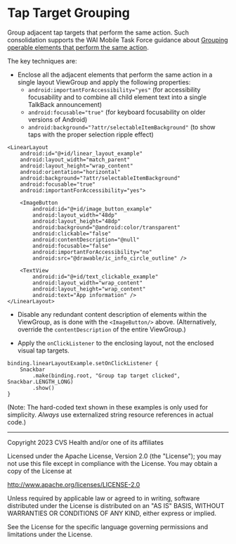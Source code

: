 # Tap Target Grouping
Group adjacent tap targets that perform the same action. Such consolidation supports the WAI Mobile Task Force guidance about [Grouping operable elements that perform the same action](https://w3c.github.io/Mobile-A11y-TF-Note/#grouping-operable-elements-that-perform-the-same-action).

The key techniques are:

* Enclose all the adjacent elements that perform the same action in a single layout ViewGroup and apply the following properties:
    * `android:importantForAccessibility="yes"` (for accessibility focusability and to combine all child element text into a single TalkBack announcement)
    * `android:focusable="true"` (for keyboard focusability on older versions of Android)
    * `android:background="?attr/selectableItemBackground"` (to show taps with the proper selection ripple effect)

```
<LinearLayout
    android:id="@+id/linear_layout_example"
    android:layout_width="match_parent"
    android:layout_height="wrap_content"
    android:orientation="horizontal"
    android:background="?attr/selectableItemBackground"
    android:focusable="true"
    android:importantForAccessibility="yes">

    <ImageButton
        android:id="@+id/image_button_example"
        android:layout_width="48dp"
        android:layout_height="48dp"
        android:background="@android:color/transparent"
        android:clickable="false"
        android:contentDescription="@null"
        android:focusable="false"
        android:importantForAccessibility="no"
        android:src="@drawable/ic_info_circle_outline" />

    <TextView
        android:id="@+id/text_clickable_example"
        android:layout_width="wrap_content"
        android:layout_height="wrap_content"
        android:text="App information" />
</LinearLayout>
```
* Disable any redundant content description of elements within the ViewGroup, as is done with the `<ImageButton/>` above.  (Alternatively, override the `contentDescription` of the entire ViewGroup.)

* Apply the `onClickListener` to the enclosing layout, not the enclosed visual tap targets.

```
binding.linearLayoutExample.setOnClickListener {
    Snackbar
        .make(binding.root, "Group tap target clicked", Snackbar.LENGTH_LONG)
        .show()
}
```

(Note: The hard-coded text shown in these examples is only used for simplicity. _Always_ use externalized string resource references in actual code.)

----

Copyright 2023 CVS Health and/or one of its affiliates
   
Licensed under the Apache License, Version 2.0 (the "License");
you may not use this file except in compliance with the License.
You may obtain a copy of the License at

http://www.apache.org/licenses/LICENSE-2.0
       
Unless required by applicable law or agreed to in writing, software
distributed under the License is distributed on an "AS IS" BASIS,
WITHOUT WARRANTIES OR CONDITIONS OF ANY KIND, either express or implied.
   
See the License for the specific language governing permissions and
limitations under the License.